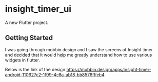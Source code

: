 # insight_timer_ui

A new Flutter project.

## Getting Started

I was going through mobbin.design and I saw the screens of Insight timer and decided that it would help me greatly understand how to use various widgets in flutter.

Below is the link of the design
https://mobbin.design/apps/insight-timer-android-110627c2-1f99-4c8a-ab18-bb8576fffeb4
